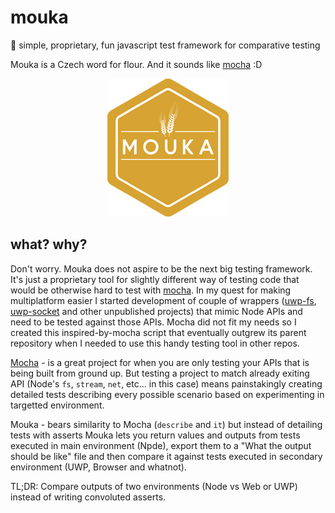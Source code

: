 # mouka
🍞 simple, proprietary, fun javascript test framework for comparative testing

Mouka is a Czech word for flour. And it sounds like [mocha](https://github.com/mochajs/mocha) :D


<p align="center">
  <a href="https://raw.githubusercontent.com/MikeKovarik/mouka/master/logo/logo-full-size.png"><img src="https://raw.githubusercontent.com/MikeKovarik/mouka/master/logo/logo-small.jpg" alt="Mouka test framework"/></a>
</p>

## what? why?

Don't worry. Mouka does not aspire to be the next big testing framework. It's just a proprietary tool for slightly different way of testing code that would be otherwise hard to test with [mocha](https://github.com/mochajs/mocha).
In my quest for making multiplatform easier I started development of couple of wrappers ([uwp-fs](https://github.com/MikeKovarik/uwp-fs), [uwp-socket](https://github.com/MikeKovarik/uwp-socket) and other unpublished projects) that mimic Node APIs and need to be tested against those APIs. Mocha did not fit my needs so I created this inspired-by-mocha script that eventually outgrew its parent repository when I needed to use this handy testing tool in other repos.

[Mocha](https://github.com/mochajs/mocha) - is a great project for when you are only testing your APIs that is being built from ground up. But testing a project to match already exiting API (Node's `fs`, `stream`, `net`, etc... in this case) means painstakingly creating detailed tests describing every possible scenario based on experimenting in targetted environment.

Mouka - bears similarity to Mocha (`describe` and `it`) but instead of detailing tests with asserts Mouka lets you return values and outputs from tests executed in main environment (Npde), export them to a "What the output should be like" file and then compare it against tests executed in secondary environment (UWP, Browser and whatnot).

TL;DR: Compare outputs of two environments (Node vs Web or UWP) instead of writing convoluted asserts.
